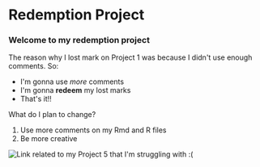 # Redemption Project

### Welcome to my redemption project

The reason why I lost mark on Project 1 was because I didn't use enough comments. So:
- I'm gonna use *more* comments
- I'm gonna **redeem** my lost marks
- That's it!!

What do I plan to change?
1. Use more comments on my Rmd and R files
2. Be more creative

![Link related to my Project 5 that I'm struggling with :(]("https://www.booking.com/hotel/nz/cordis-auckland")

